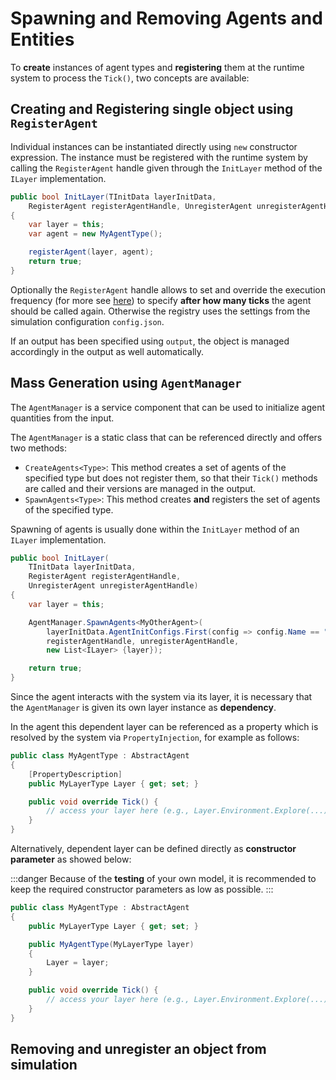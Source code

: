 # Spawning and Removing Agents and Entities

To **create** instances of agent types and **registering** them at the runtime system to process the `Tick()`, two concepts are available:

## Creating and Registering single object using `RegisterAgent`

Individual instances can be instantiated directly using `new` constructor expression. The instance must be registered with the runtime system by calling the `RegisterAgent` handle given through the `InitLayer` method of the `ILayer` implementation.

```csharp
public bool InitLayer(TInitData layerInitData, 
    RegisterAgent registerAgentHandle, UnregisterAgent unregisterAgentHandle) 
{
	var layer = this;
	var agent = new MyAgentType();

	registerAgent(layer, agent);
	return true;
}
```

Optionally the ``RegisterAgent`` handle allows to set and override the execution frequency (for more see [here](../model-configuration/execution.md)) to specify **after how many ticks** the agent should be called again. Otherwise the registry uses the settings from the simulation configuration ``config.json``. 

If an output has been specified using ``output``, the object is managed accordingly in the output as well automatically.

## Mass Generation using `AgentManager`

The `AgentManager` is a service component that can be used to initialize agent quantities from the input.

The `AgentManager` is a static class that can be referenced directly and offers two methods:

* ``CreateAgents<Type>``: This method creates a set of agents of the specified type but does not register them, so that their ``Tick()`` methods are called and their versions are managed in the output.
* ``SpawnAgents<Type>``: This method creates **and** registers the set of agents of the specified type. 

Spawning of agents is usually done within the ``InitLayer`` method of an ``ILayer`` implementation.

```csharp
public bool InitLayer(
	TInitData layerInitData,
	RegisterAgent registerAgentHandle, 
	UnregisterAgent unregisterAgentHandle) 
{
	var layer = this;

	AgentManager.SpawnAgents<MyOtherAgent>(
		layerInitData.AgentInitConfigs.First(config => config.Name == "MyOtherAgent"), 
		registerAgentHandle, unregisterAgentHandle, 
		new List<ILayer> {layer});

	return true;
}
```

Since the agent interacts with the system via its layer, it is necessary that the ``AgentManager`` is given its own layer instance as **dependency**.

In the agent this dependent layer can be referenced as a property which is resolved by the system via ``PropertyInjection``, for example as follows:

```csharp
public class MyAgentType : AbstractAgent 
{
	[PropertyDescription]
	public MyLayerType Layer { get; set; }

	public void override Tick() {
		// access your layer here (e.g., Layer.Environment.Explore(...))
	}
}
```

Alternatively, dependent layer can be defined directly as **constructor parameter** as showed below: 

:::danger
Because of the **testing** of your own model, it is recommended to keep the required constructor parameters as low as possible.
:::


```csharp
public class MyAgentType : AbstractAgent 
{
	public MyLayerType Layer { get; set; }

	public MyAgentType(MyLayerType layer) 
	{
		Layer = layer;
	}

	public void override Tick() {
		// access your layer here (e.g., Layer.Environment.Explore(...))
	}
}
```

## Removing and unregister an object from simulation
